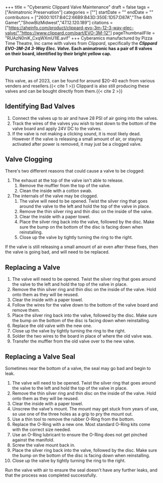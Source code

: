 +++
title = "Cyberamic Clippard Valve Maintenance"
draft = false
tags = ["Animatronic Preservation"]
categories = [""]
startDate = ""
endDate = ""
contributors = ["2600:1017:B4C2:66B9:B43D:350E:1D57:D87A","The 64th Gamer","ShowBizMidwest","47.12.120.189"]
citations = ["https://aheinfo.com/product/clippard-evo-3m-12-3-way-elec-valve/","https://www.clippard.com/part/EVO-3M-12"]
pageThumbnailFile = "RUAzN0niK_CxqWXmU1lE.avif"
+++
Cyberamics manufactured by Pizza Time Theatre, Inc came with valves from *Clippard*, specifically the ***Clippard EVO-3M-24 3-Way Elec. Valve.* Each animatronic has a pair of 8 valves on their board, identified by their bright yellow cap.**

## Purchasing New Valves

This valve, as of 2023, can be found for around $20-40 each from various venders and resellers.{{< cite 1 >}} Clippard is also still producing these valves and can be bought directly from them.{{< cite 2 >}}

## Identifying Bad Valves

1.  Connect the valves up to air and have 28 PSI of air going into the valves.
2.  Track the wires of the valves you wish to test down to the bottom of the valve board and apply 24V DC to the valves.
3.  If the valve is not making a clicking sound, it is most likely dead. However if the valve is releasing a small amount of air, or staying activated after power is removed, it may just be a clogged valve.

## Valve Clogging

There's two different reasons that could cause a valve to be clogged:

1.  The exhaust at the top of the valve isn't able to release.
    1.  Remove the muffler from the top of the valve.
    2.  Clean the inside with a cotton swab.
2.  The internals of the valve may be clogged.
    1.  The valve will need to be opened. Twist the silver ring that goes around the valve to the left and hold the top of the valve in place.
    2.  Remove the thin silver ring and thin disc on the inside of the valve.
    3.  Clear the inside with a paper towel.
    4.  Place the silver ring back into the valve, followed by the disc. Make sure the bump on the bottom of the disc is facing down when reinstalling.
    5.  Close up the valve by tightly turning the ring to the right.

If the valve is still releasing a small amount of air even after these fixes, then the valve is going bad, and will need to be replaced.

## Replacing a Valve

1.  The valve will need to be opened. Twist the silver ring that goes around the valve to the left and hold the top of the valve in place.
2.  Remove the thin silver ring and thin disc on the inside of the valve. Hold onto them as they will be reused.
3.  Clear the inside with a paper towel.
4.  Follow the wires for the valve down to the bottom of the valve board and remove them.
5.  Place the silver ring back into the valve, followed by the disc. Make sure the bump on the bottom of the disc is facing down when reinstalling.
6.  Replace the old valve with the new one.
7.  Close up the valve by tightly turning the ring to the right.
8.  Solder the two wires to the board in place of where the old valve was.
9.  Transfer the muffler from the old valve over to the new valve.

## Replacing a Valve Seal

Sometimes near the bottom of a valve, the seal may go bad and begin to leak.

1.  The valve will need to be opened. Twist the silver ring that goes around the valve to the left and hold the top of the valve in place.
2.  Remove the thin silver ring and thin disc on the inside of the valve. Hold onto them as they will be reused.
3.  Clear the inside with a paper towel.
4.  Unscrew the valve's mount. The mount may get stuck from years of use, so use one of the three holes as a grip to pry the mount out.
5.  Use a thin tool to remove the rubber O-Ring from the bottom.
6.  Replace the O-Ring with a new one. Most standard O-Ring kits come with the correct size needed.
7.  Use an O-Ring lubricant to ensure the O-Ring does not get pinched against the manifold.
8.  Screw the valve mount back in.
9.  Place the silver ring back into the valve, followed by the disc. Make sure the bump on the bottom of the disc is facing down when reinstalling.
10. Close up the valve by tightly turning the ring to the right.

Run the valve with air to ensure the seal doesn't have any further leaks, and that the process was completed successfully.
